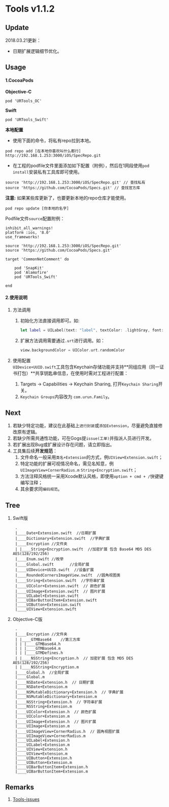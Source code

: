 # Tools v1.1.2

## Update
2018.03.21更新：

- 日期扩展逻辑细节优化。

## Usage  

#### 1.CocoaPods

**Objective-C**

```
pod 'URTools_OC'
```

**Swift**

```
pod 'URTools_Swift'
```

**本地配置**

- 使用下面的命令，将私有repo拉到本地。

```  
pod repo add [在本地你喜欢叫什么都行] http://192.168.1.253:3000/iOS/SpecRepo.git 
```

- 在工程的podfile文件里面添加如下配置（附例），然后在1网段使用`pod install`安装私有工具库即可使用。

```
source 'http://192.168.1.253:3000/iOS/SpecRepo.git' // 查找私有
source 'https://github.com/CocoaPods/Specs.git' // 查找官方库
```

**注意:** 如果某些库更新了，也要更新本地的repo仓库才能使用。

```
pod repo update [你本地的名字]
```

Podfile文件`source`配置附例：

```
inhibit_all_warnings!
platform :ios, '8.0'
use_frameworks!

source 'http://192.168.1.253:3000/iOS/SpecRepo.git'
source 'https://github.com/CocoaPods/Specs.git'

target 'CommonNetComment' do
    
    pod 'SnapKit'
    pod 'Alamofire'
    pod 'URTools_Swift'

end

```

#### 2.使用说明

1. 方法调用

    1. 初始化方法直接调用即可。如:  

        ```Swift
        let label = UILabel(text: "label", textColor: .lightGray, font: UIFont.systemFont(ofSize: 18.0))
        ```
        
    2. 扩展方法调用需要通过`.urt`进行调用。如：

        ```Swift
        view.backgroundColor = UIColor.urt.randomColor
        ```    
    
2. 使用配置  
`UIDevice+UUID.swift`工具包含Keychain存储功能并支持**同组应用（同一证书打包）**共享钥匙串信息，在使用时需对工程进行配置：

    1. Targets -> Capabilities -> Keychain Sharing, 打开`Keychain Sharing`开关。
    2. `Keychain Groups`内容改为 `com.urun.Family`。

## Next
1. 若缺少特定功能，建议在此基础上`进行封装`或`添加Extension`，尽量避免直接修改原有逻辑。
2. 若缺少所需共通性功能，可在Gogs提`issue(工单)`并指派人员进行开发。
3. 若扩展出现Bug或扩展设计存在问题，请立即指出。
4. 工具集后续**开发规范**：  
	1. 文件命名一般采用`类名+Extension`的方式，例`UIView+Extension.swift`；  
	2. 特定功能的扩展可视情况命名，需见名知意，例`UIImageView+CornerRadius.m` `String+Encryption.swift`；  
	3. 方法注释风格统一采用Xcode默认风格，即使用`option + cmd + /`快键键编写注释；  
	4. 其余要求同`编码规范`。

	
## Tree
1. Swift版

		.
		|____Date+Extension.swift  //日期扩展
		|____Dictionary+Extension.swift  //字典扩展
		|____Encryption	//文件夹
		| |____String+Encryption.swift  //加密扩展 包含 Base64 MD5 DES AES(128/192/256)
		|____Enum.swift	//枚举
		|____Global.swift		//全局扩展
		|____UIDevice+UUID.swift  //设备扩展
		|____RoundedCornersImageView.swift  //圆角视图类
		|____String+Extension.swift  //字符串扩展
		|____UIColor+Extension.swift  // 颜色扩展
		|____UIImage+Extension.swift  // 图片扩展
		|____UILabel+Extension.swift
		|____UIBarButtonItem+Extension.swift
		|____UIButton+Extension.swift
		|____UIView+Extension.swift

2. Objective-C版

		.
		|____Encryption	//文件夹
		| |____GTMBase64	//第三方库
		| | |____GTMBase64.h		
		| | |____GTMBase64.m
		| | |____GTMDefines.h
		| |____NSString+Encryption.h  // 加密扩展 包含 MD5 DES AES(128/192/256) 
		| |____NSString+Encryption.m
		|____Global.h  //全局扩展
		|____Global.m
		|____NSDate+Extension.h  // 日期扩展
		|____NSDate+Extension.m
		|____NSMutableDictionary+Extension.h  // 字典扩展
		|____NSMutableDictionary+Extension.m
		|____NSString+Extension.h  // 字符串扩展
		|____NSString+Extension.m
		|____UIColor+Extension.h  // 颜色扩展
		|____UIColor+Extension.m
		|____UIImage+Extension.h  // 图片扩展
		|____UIImage+Extension.m
		|____UIImageView+CornerRadius.h  // 圆角视图扩展
		|____UIImageView+CornerRadius.m
		|____UILabel+Extension.h  
		|____UILabel+Extension.m
		|____UIView+Extension.h
		|____UIView+Extension.m
		|____UIButton+Extension.h
		|____UIButton+Extension.m
		|____UIBarButtonItem+Extension.h
		|____UIBarButtonItem+Extension.m

## Remarks

1. [Tools-issues](http://192.168.1.253:3000/iOS/Tools/issues/new)

